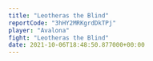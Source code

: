 ```yaml
---
title: "Leotheras the Blind"
reportCode: "3hHY2MRKgrdDkTPj"
player: "Avalona"
fight: "Leotheras the Blind"
date: 2021-10-06T18:48:50.877000+00:00
---
```

